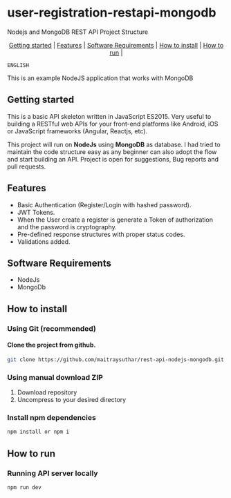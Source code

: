 # user-registration-restapi-mongodb
Nodejs and MongoDB REST API Project Structure



<p align="center">
  <a href="#getting-started">Getting started</a> |
  <a href="#features">Features</a> |
  <a href="#software-requirements">Software Requirements</a> |
  <a href="#how-to-install">How to install</a> |
  <a href="#how-to-run">How to run</a> |
</p>



```
ENGLISH
```
This is an example NodeJS application that works with MongoDB

## Getting started

This is a basic API skeleton written in JavaScript ES2015. Very useful to building a RESTful web APIs for your front-end platforms like Android, iOS or JavaScript frameworks (Angular, Reactjs, etc).

This project will run on **NodeJs** using **MongoDB** as database. I had tried to maintain the code structure easy as any beginner can also adopt the flow and start building an API. Project is open for suggestions, Bug reports and pull requests.


## Features

-   Basic Authentication (Register/Login with hashed password).
-   JWT Tokens.
-   When the User create a register is generate a Token of authorization and the password is cryptography.
-   Pre-defined response structures with proper status codes.
-   Validations added.


## Software Requirements

- NodeJs
- MongoDb


## How to install

### Using Git (recommended)

#### Clone the project from github. 
```bash
git clone https://github.com/maitraysuthar/rest-api-nodejs-mongodb.git 
```

### Using manual download ZIP

1.  Download repository
2.  Uncompress to your desired directory


### Install npm dependencies

```bash
npm install or npm i
```

## How to run

### Running  API server locally

```bash
npm run dev
```

